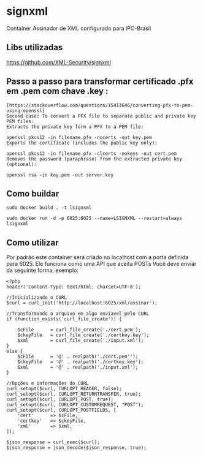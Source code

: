 # signxml
Container Assinador de XML configurado para IPC-Brasil

## Libs utilizadas
https://github.com/XML-Security/signxml

## Passo a passo para transformar certificado .pfx em .pem com chave .key :
```
[https://stackoverflow.com/questions/15413646/converting-pfx-to-pem-using-openssl]
Second case: To convert a PFX file to separate public and private key PEM files:
Extracts the private key form a PFX to a PEM file:

openssl pkcs12 -in filename.pfx -nocerts -out key.pem
Exports the certificate (includes the public key only):

openssl pkcs12 -in filename.pfx -clcerts -nokeys -out cert.pem
Removes the password (paraphrase) from the extracted private key (optional):

openssl rsa -in key.pem -out server.key
```

## Como buildar
```
sudo docker build . -t lsignxml

sudo docker run -d -p 6025:6025 --name=LSIGNXML --restart=always lsignxml
```

## Como utilizar
Por padrão este container será criado no localhost com a porta definida para 6025.
Ele funciona como uma API que aceita POSTs
Você deve enviar da seguinte forma, exemplo:
```
<?php
header('Content-Type: text/html; charset=UTF-8');

//Inicializando o CURL
$curl = curl_init('http://localhost:6025/xml/assinar');

//Transformando o arquivo em algo enviavel pelo CURL
if (function_exists('curl_file_create')) {

	$cFile 		= curl_file_create('./cert.pem');
	$ckeyFile 	= curl_file_create('./certkey.key');
	$xml 		= curl_file_create('./input.xml');
} 
else { 
	$cFile 		= '@' . realpath('./cert.pem'');
	$ckeyFile 	= '@' . realpath('./certkey.key');
	$xml 		= '@' . realpath('./input.xml');
}

//Opções e informações do CURL
curl_setopt($curl, CURLOPT_HEADER, false);
curl_setopt($curl, CURLOPT_RETURNTRANSFER, true);
curl_setopt($curl, CURLOPT_POST, true);
curl_setopt($curl, CURLOPT_CUSTOMREQUEST, "POST");
curl_setopt($curl, CURLOPT_POSTFIELDS, [
	'cert'		=> $cFile,
	'certkey'	=> $ckeyFile,
	'xml'		=> $xml,
]);

$json_response = curl_exec($curl);
$json_response = json_decode($json_response, true);
```
